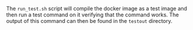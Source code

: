 The `run_test.sh` script will compile the docker image as a test image and then run a test command on it verifying that the command works. The output of this command can then be found in the `testout` directory.